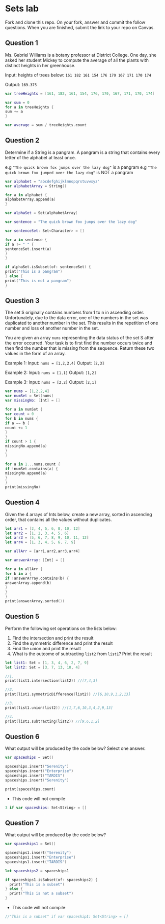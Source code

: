 # Sets lab

Fork and clone this repo. On your fork, answer and commit the follow questions. When you are finished, submit the link to your repo on Canvas.


## Question 1

Ms. Gabriel Williams is a botany professor at District College. One day, she asked her student Mickey to compute the average of all the plants with distinct heights in her greenhouse.

Input: heights of trees below:
`161 182 161 154 176 170 167 171 170 174`

Output:
`169.375`

```swift
var treeHeights = [161, 182, 161, 154, 176, 170, 167, 171, 170, 174]

var sum = 0
for a in treeHeights {
sum += a
}

var average = sum / treeHeights.count
```


## Question 2

Determine if a String is a pangram. A pangram is a string that contains every letter of the alphabet at least once.

 e.g `"The quick brown fox jumps over the lazy dog"` is a pangram
 e.g `"The quick brown fox jumped over the lazy dog"` is NOT a pangram

```swift
var alphabet = "abcdefghijklmnopqrstuvwxyz"
var alphabetArray = String()

for a in alphabet {
alphabetArray.append(a)
}

var alphaSet = Set(alphabetArray)

var sentence = "The quick brown fox jumps over the lazy dog"

var sentenceSet: Set<Character> = []

for a in sentence {
if a != " " {
sentenceSet.insert(a)
}
}

if alphaSet.isSubset(of: sentenceSet) {
print("This is a pangram")
} else {
print("This is not a pangram")
}
```

## Question 3

The set S originally contains numbers from 1 to n in ascending order. Unfortunately, due to the data error, one of the numbers in the set was duplicated to another number in the set. This results in the repetition of one number and loss of another number in the set.

You are given an array `nums` representing the data status of the set S after the error occurred. Your task is to first find the number occurs twice and then find the number that is missing from the sequence. Return these two values in the form of an array.

 Example 1:
 Input: `nums = [1,2,2,4]`
 Output: `[2,3]`

 Example 2:
 Input: `nums = [1,1]`
 Output: `[1,2]`

 Example 3:
 Input: `nums = [2,2]`
 Output: `[2,1]`
 
 ```swift
 var nums = [1,2,2,4]
 var numSet = Set(nums)
 var missingNo: [Int] = []
 
 for a in numSet {
 var count = 0
 for b in nums {
 if a == b {
 count += 1
 }
 }
 if count > 1 {
 missingNo.append(a)
 }
 }
 
 for a in 1...nums.count {
 if !numSet.contains(a) {
 missingNo.append(a)
 }
 }
 print(missingNo)
 ```


## Question 4

Given the 4 arrays of Ints below, create a new array, sorted in ascending order, that contains all the values without duplicates.

```swift
let arr1 = [2, 4, 5, 6, 8, 10, 12]
let arr2 = [1, 2, 3, 4, 5, 6]
let arr3 = [5, 6, 7, 8, 9, 10, 11, 12]
let arr4 = [1, 3, 4, 5, 6, 7, 9]

var allArr = [arr1,arr2,arr3,arr4]

var answerArray: [Int] = []

for a in allArr {
for b in a {
if !answerArray.contains(b) {
answerArray.append(b)
}
}
}
print(answerArray.sorted())

```


## Question 5

Perform the following set operations on the lists below:

1. Find the intersection and print the result
2. Find the symmetric difference and print the result
3. Find the union and print the result
4. What is the outcome of subtracting `list2` from `list1`? Print the result

```swift
let list1: Set = [1, 3, 4, 6, 2, 7, 9]
let list2: Set = [3, 7, 13, 10, 4]

//1.
print(list1.intersection(list2)) //[7,4,3]

//2.
print(list1.symmetricDifference(list2)) //[6,10,9,1,2,13]

//3.
print(list1.union(list2)) //[1,7,6,10,3,4,2,9,13]

//4.
print(list1.subtracting(list2)) //[9,6,1,2]
```


## Question 6

What output will be produced by the code below? Select one answer.

```swift
var spaceships = Set()

spaceships.insert("Serenity")
spaceships.insert("Enterprise")
spaceships.insert("TARDIS")
spaceships.insert("Serenity")

print(spaceships.count)
```

- This code will not compile
```swift
3 if var spaceships: Set<String> = []
```



## Question 7

What output will be produced by the code below?

```swift
var spaceships1 = Set()

spaceships1.insert("Serenity")
spaceships1.insert("Enterprise")
spaceships1.insert("TARDIS")

let spaceships2 = spaceships1

if spaceships1.isSubset(of: spaceships2) {
  print("This is a subset")
} else {
  print("This is not a subset")
}
```


- This code will not compile

```swift
//"This is a subset" if var spaceship1: Set<String> = []
```

